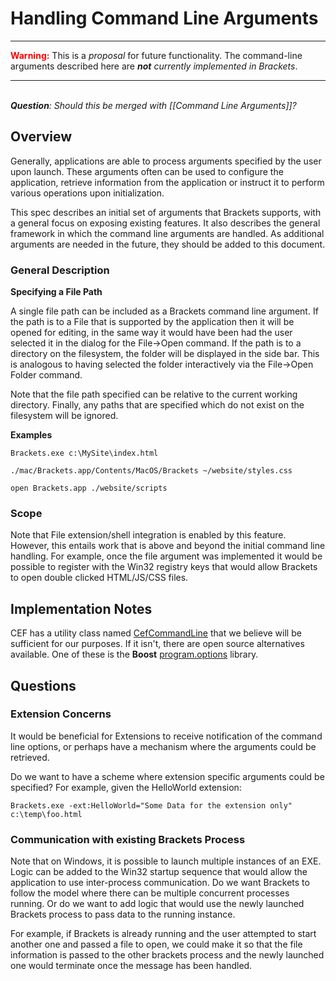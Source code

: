 # Handling Command Line Arguments

----
<font color="red">**Warning:**</font> This is a _proposal_ for future functionality. The command-line arguments described here are _**not** currently implemented in Brackets_.

----

<br>_**Question**: Should this be merged with [[Command Line Arguments]]?_

## Overview
Generally, applications are able to process arguments specified by the user upon launch.  These arguments often can be used to configure the application, retrieve information from the application or instruct it to perform various operations upon initialization.

This spec describes an initial set of arguments that Brackets supports, with a general focus on exposing existing features.  It also describes the general framework in which the command line arguments are handled.  As additional arguments are needed in the future, they should be added to this document.

###  General Description

**Specifying a File Path**

   A single file path can be included as a Brackets command line argument.  If the path is to a File that is supported by the application then it will be opened for editing, in the same way it would have been had the user selected it in the dialog for the File->Open command.  If the path is to a directory on the filesystem, the folder will be displayed in the side bar.  This is analogous to having selected the folder interactively via the File->Open Folder command.

   Note that the file path specified can be relative to the current working directory.  Finally, any paths that are specified which do not exist on the filesystem will be ignored.


**Examples**

`Brackets.exe c:\MySite\index.html`

`./mac/Brackets.app/Contents/MacOS/Brackets ~/website/styles.css` 

`open Brackets.app ./website/scripts` 

### Scope

   Note that File extension/shell integration is enabled by this feature.  However, this entails work that is above and beyond the initial command line handling.  For example, once the file argument was implemented it would be possible to register with the Win32 registry keys that would allow Brackets to open double clicked HTML/JS/CSS files.
 

## Implementation Notes

CEF has a utility class named [CefCommandLine](http://magpcss.org/ceforum/apidocs3/projects/%28default%29/CefCommandLine.html) that we believe  will be sufficient for our purposes.  If it isn't, there are open source alternatives available.  One of these is the **Boost** [program.options](http://www.boost.org/libs/program_options/) library.

## Questions

### Extension Concerns

   It would be beneficial for Extensions to receive notification of the command line options, or perhaps have a mechanism where the arguments could be retrieved.  

   Do we want to have a scheme where extension specific arguments could be specified?  For example, given the HelloWorld extension:

`Brackets.exe -ext:HelloWorld="Some Data for the extension only" c:\temp\foo.html`

### Communication with existing Brackets Process

Note that on Windows, it is possible to launch multiple instances of an EXE.  Logic can be added to the Win32 startup sequence that would allow the application to use inter-process communication.  Do we want Brackets to follow the model where there can be multiple concurrent processes running.  Or do we want to add logic that would use the newly launched Brackets process to pass data to the running instance.  

For example, if Brackets is already running and the user attempted to start another one and passed a file to open, we could make it so that the file information is passed to the other brackets process and the newly launched one would terminate once the message has been handled.